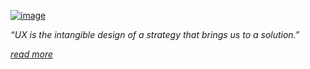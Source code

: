 <!--
id: 38836784530
link: http://blog.hengkiardo.com/post/38836784530/ux-is-not-ui
slug: ux-is-not-ui
date: Wed Dec 26 2012 10:02:00 GMT+0700 (WIT)
publish: 2012-12-026
tags: ui, ux
title: UX Is Not UI
-->


[![image](http://www.helloerik.com/wp-content/uploads/ux-umbrella.png)](http://blog.hengkiardo.com/post/38836784530/ux-is-not-ui)

*“UX is the intangible design of a strategy that brings us to a
solution.”*

*[read more](http://www.helloerik.com/ux-is-not-ui)*

